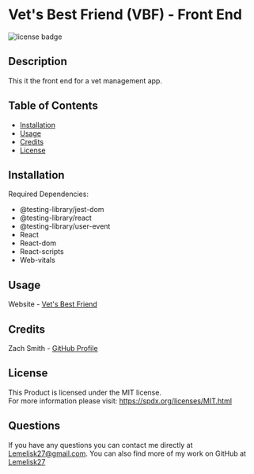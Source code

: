 # Vet's Best Friend (VBF) - Front End
![license badge](https://img.shields.io/badge/license-MIT-blue)
## Description
This it the front end for a vet management app.
## Table of Contents
- [Installation](#installation)
- [Usage](#usage)
- [Credits](#credits)
- [License](#license)
## Installation
Required Dependencies:
- @testing-library/jest-dom
- @testing-library/react
- @testing-library/user-event
- React
- React-dom
- React-scripts
- Web-vitals
## Usage
Website - [Vet's Best Friend](https://vetbestfriend.herokuapp.com/)
## Credits
Zach Smith - [GitHub Profile](https://github.com/Lemelisk27@gmail.com)  
## License
This Product is licensed under the MIT license.  
For more information please visit: https://spdx.org/licenses/MIT.html
## Questions  
If you have any questions you can contact me directly at Lemelisk27@gmail.com. You can also find more of my work on GitHub at [Lemelisk27](https://github.com/Lemelisk27)